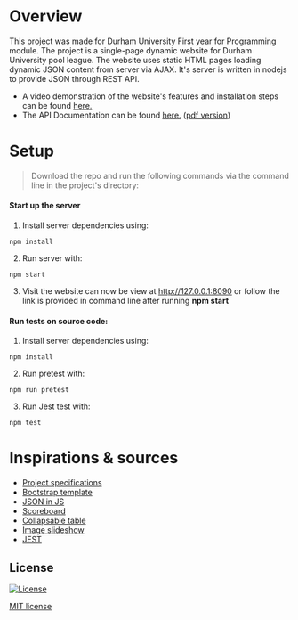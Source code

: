 # Overview
This project was made for Durham University First year for Programming module. The project is a single-page dynamic website for Durham University pool league. The website uses static HTML pages loading dynamic JSON content from server via AJAX. It's server is written in nodejs to provide JSON through REST API. 

- A video demonstration of the website's features and installation steps can be found [here.](https://github.com/rpsh88/pool-website/blob/master/video/Demo.mp4)
- The API Documentation can be found [here.](https://documenter.getpostman.com/view/11072610/Szf3YUby?version=latest) ([pdf version](https://github.com/rpsh88/pool-website/blob/master/video/Demo.mp4))

# Setup
> Download the repo and run the following commands via the command line in the project's directory:

#### Start up the server
1. Install server dependencies using: 
```
npm install
```
2. Run server with:
```
npm start
```
3. Visit the website can now be view at http://127.0.0.1:8090 or follow the link is provided in command line after running **npm start**

#### Run tests on source code:
1. Install server dependencies using: 
```
npm install
```
2. Run pretest with: 
```
npm run pretest
```
3. Run Jest test with: 
```
npm test
```

# Inspirations & sources
- [Project specifications](https://github.com/stevenaeola/gitpitch/blob/master/prog/assessment_2_prog_1920/PITCHME.md)
- [Bootstrap template](https://startbootstrap.com/previews/agency/)
- [JSON in JS](https://www.digitalocean.com/community/tutorials/how-to-work-with-json-in-javascript)
- [Scoreboard](https://codepen.io/acnorrisuk/pen/LYEKQxo)
- [Collapsable table](https://www.w3schools.com/css/css_table.asp)
- [Image slideshow](https://www.w3schools.com/w3css/w3css_slideshow.asp)
- [JEST](https://jestjs.io/docs/en/getting-started.html)

## License

[![License](http://img.shields.io/:license-mit-blue.svg?style=flat-square)](http://badges.mit-license.org)

 [MIT license](http://opensource.org/licenses/mit-license.php)
